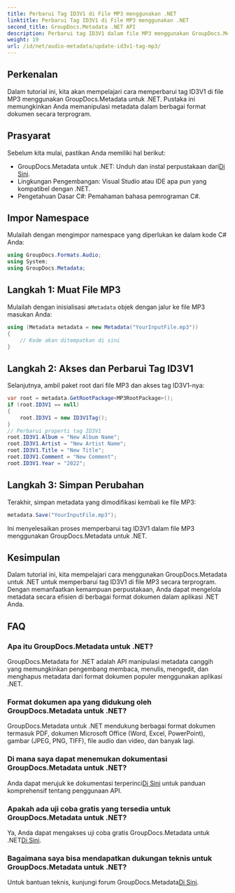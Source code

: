 ```yaml
---
title: Perbarui Tag ID3V1 di File MP3 menggunakan .NET
linktitle: Perbarui Tag ID3V1 di File MP3 menggunakan .NET
second_title: GroupDocs.Metadata .NET API
description: Perbarui tag ID3V1 dalam file MP3 menggunakan GroupDocs.Metadata untuk .NET. Ikuti tutorial ini untuk manipulasi metadata yang mudah di aplikasi .NET Anda.
weight: 19
url: /id/net/audio-metadata/update-id3v1-tag-mp3/
---
```

## Perkenalan
Dalam tutorial ini, kita akan mempelajari cara memperbarui tag ID3V1 di file MP3 menggunakan GroupDocs.Metadata untuk .NET. Pustaka ini memungkinkan Anda memanipulasi metadata dalam berbagai format dokumen secara terprogram.
## Prasyarat
Sebelum kita mulai, pastikan Anda memiliki hal berikut:
- GroupDocs.Metadata untuk .NET: Unduh dan instal perpustakaan dari[Di Sini](https://releases.groupdocs.com/metadata/net/).
- Lingkungan Pengembangan: Visual Studio atau IDE apa pun yang kompatibel dengan .NET.
- Pengetahuan Dasar C#: Pemahaman bahasa pemrograman C#.

## Impor Namespace
Mulailah dengan mengimpor namespace yang diperlukan ke dalam kode C# Anda:
```csharp
using GroupDocs.Formats.Audio;
using System;
using GroupDocs.Metadata;
```
## Langkah 1: Muat File MP3
 Mulailah dengan inisialisasi a`Metadata` objek dengan jalur ke file MP3 masukan Anda:
```csharp
using (Metadata metadata = new Metadata("YourInputFile.mp3"))
{
    // Kode akan ditempatkan di sini
}
```
## Langkah 2: Akses dan Perbarui Tag ID3V1
Selanjutnya, ambil paket root dari file MP3 dan akses tag ID3V1-nya:
```csharp
var root = metadata.GetRootPackage<MP3RootPackage>();
if (root.ID3V1 == null)
{
    root.ID3V1 = new ID3V1Tag();
}
// Perbarui properti tag ID3V1
root.ID3V1.Album = "New Album Name";
root.ID3V1.Artist = "New Artist Name";
root.ID3V1.Title = "New Title";
root.ID3V1.Comment = "New Comment";
root.ID3V1.Year = "2022";
```
## Langkah 3: Simpan Perubahan
Terakhir, simpan metadata yang dimodifikasi kembali ke file MP3:
```csharp
metadata.Save("YourInputFile.mp3");
```
Ini menyelesaikan proses memperbarui tag ID3V1 dalam file MP3 menggunakan GroupDocs.Metadata untuk .NET.

## Kesimpulan
Dalam tutorial ini, kita mempelajari cara menggunakan GroupDocs.Metadata untuk .NET untuk memperbarui tag ID3V1 di file MP3 secara terprogram. Dengan memanfaatkan kemampuan perpustakaan, Anda dapat mengelola metadata secara efisien di berbagai format dokumen dalam aplikasi .NET Anda.

## FAQ
### Apa itu GroupDocs.Metadata untuk .NET?
GroupDocs.Metadata for .NET adalah API manipulasi metadata canggih yang memungkinkan pengembang membaca, menulis, mengedit, dan menghapus metadata dari format dokumen populer menggunakan aplikasi .NET.
### Format dokumen apa yang didukung oleh GroupDocs.Metadata untuk .NET?
GroupDocs.Metadata untuk .NET mendukung berbagai format dokumen termasuk PDF, dokumen Microsoft Office (Word, Excel, PowerPoint), gambar (JPEG, PNG, TIFF), file audio dan video, dan banyak lagi.
### Di mana saya dapat menemukan dokumentasi GroupDocs.Metadata untuk .NET?
 Anda dapat merujuk ke dokumentasi terperinci[Di Sini](https://tutorials.groupdocs.com/metadata/net/) untuk panduan komprehensif tentang penggunaan API.
### Apakah ada uji coba gratis yang tersedia untuk GroupDocs.Metadata untuk .NET?
 Ya, Anda dapat mengakses uji coba gratis GroupDocs.Metadata untuk .NET[Di Sini](https://releases.groupdocs.com/).
### Bagaimana saya bisa mendapatkan dukungan teknis untuk GroupDocs.Metadata untuk .NET?
 Untuk bantuan teknis, kunjungi forum GroupDocs.Metadata[Di Sini](https://forum.groupdocs.com/c/metadata/14).